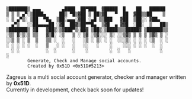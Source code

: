 ```

▒███████▒ ▄▄▄        ▄████  ██▀███  ▓█████  █    ██   ██████ 
▒ ▒ ▒ ▄▀░▒████▄     ██▒ ▀█▒▓██ ▒ ██▒▓█   ▀  ██  ▓██▒▒██    ▒ 
░ ▒ ▄▀▒░ ▒██  ▀█▄  ▒██░▄▄▄░▓██ ░▄█ ▒▒███   ▓██  ▒██░░ ▓██▄   
  ▄▀▒   ░░██▄▄▄▄██ ░▓█  ██▓▒██▀▀█▄  ▒▓█  ▄ ▓▓█  ░██░  ▒   ██▒
▒███████▒ ▓█   ▓██▒░▒▓███▀▒░██▓ ▒██▒░▒████▒▒▒█████▓ ▒██████▒▒
░▒▒ ▓░▒░▒ ▒▒   ▓▒█░ ░▒   ▒ ░ ▒▓ ░▒▓░░░ ▒░ ░░▒▓▒ ▒ ▒ ▒ ▒▓▒ ▒ ░
░░▒ ▒ ░ ▒  ▒   ▒▒ ░  ░   ░   ░▒ ░ ▒░ ░ ░  ░░░▒░ ░ ░ ░ ░▒  ░ ░
░ ░ ░ ░ ░  ░   ▒   ░ ░   ░   ░░   ░    ░    ░░░ ░ ░ ░  ░  ░  
  ░ ░          ░  ░      ░    ░        ░  ░   ░           ░  
░                                                            
        Generate, Check and Manage social accounts.
        Created by 0x51D <0x51D#5213>
```

Zagreus is a multi social account generator, checker and manager written by **0x51D**.   
Currently in development, check back soon for updates!